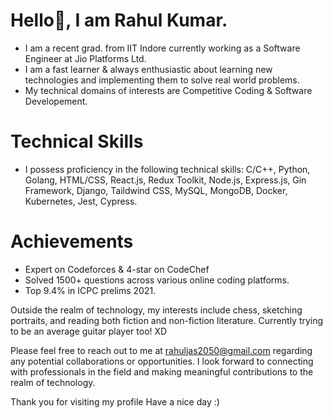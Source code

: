 ﻿# Hello👋, I am Rahul Kumar.
- I am a recent grad. from IIT Indore currently working as a Software Engineer at Jio Platforms Ltd.
- I am a fast learner & always enthusiastic about learning new technologies and implementing them to solve real world problems.
- My technical domains of interests are Competitive Coding & Software Developement.

# Technical Skills
- I possess proficiency in the following technical skills: C/C++, Python, Golang, HTML/CSS, React.js, Redux Toolkit, Node.js, Express.js, Gin Framework, Django, Taildwind CSS, MySQL, MongoDB, Docker, Kubernetes, Jest, Cypress.

# Achievements
- Expert on Codeforces & 4-star on CodeChef
- Solved 1500+ questions across various online coding platforms.
- Top 9.4% in ICPC prelims 2021.

Outside the realm of technology, my interests include chess, sketching portraits, and reading both fiction and non-fiction literature. Currently trying to be an average guitar player too! XD

Please feel free to reach out to me at rahuljas2050@gmail.com regarding any potential collaborations or opportunities. I look forward to connecting with professionals in the field and making meaningful contributions to the realm of technology.

Thank you for visiting my profile
Have a nice day :)
